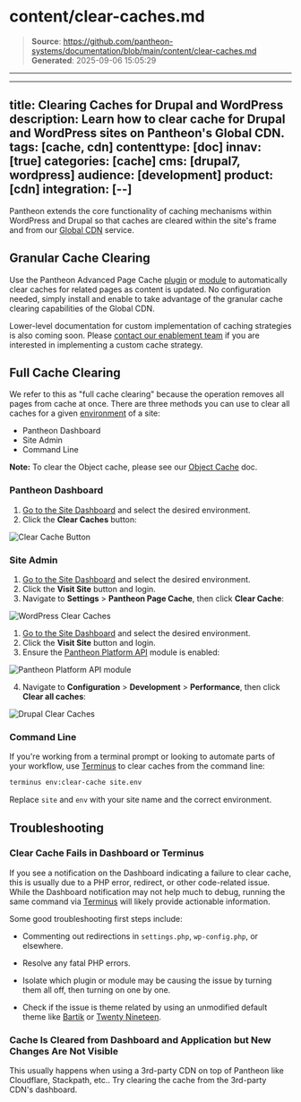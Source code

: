 # content/clear-caches.md

> **Source**: https://github.com/pantheon-systems/documentation/blob/main/content/clear-caches.md
> **Generated**: 2025-09-06 15:05:29

---

---
title: Clearing Caches for Drupal and WordPress
description: Learn how to clear cache for Drupal and WordPress sites on Pantheon's Global CDN.
tags: [cache, cdn]
contenttype: [doc]
innav: [true]
categories: [cache]
cms: [drupal7, wordpress]
audience: [development]
product: [cdn]
integration: [--]
---
Pantheon extends the core functionality of caching mechanisms within WordPress and Drupal so that caches are cleared within the site's frame and from our [Global CDN](/guides/global-cdn) service.

## Granular Cache Clearing
Use the Pantheon Advanced Page Cache [plugin](https://wordpress.org/plugins/pantheon-advanced-page-cache/) or [module](https://www.drupal.org/project/pantheon_advanced_page_cache) to automatically clear caches for related pages as content is updated. No configuration needed, simply install and enable to take advantage of the granular cache clearing capabilities of the Global CDN.

Lower-level documentation for custom implementation of caching strategies is also coming soon. Please [contact our enablement team](https://pantheon.io/learn-pantheon?docs) if you are interested in implementing a custom cache strategy.

## Full Cache Clearing
We refer to this as "full cache clearing" because the operation removes all pages from cache at once. There are three methods you can use to clear all caches for a given [environment](/pantheon-workflow) of a site:

- Pantheon Dashboard
- Site Admin
- Command Line

**Note:** To clear the Object cache, please see our [Object Cache](/object-cache/cli#clear-cache) doc.

### Pantheon Dashboard
1. [Go to the Site Dashboard](/guides/account-mgmt/workspace-sites-teams/sites#site-dashboard) and select the desired environment.
2. Click the **Clear Caches** button:

  ![Clear Cache Button](../images/clear-cache-button.png)

### Site Admin

<TabList>

<Tab title="WordPress" id="wp-1" active={true}>

1. [Go to the Site Dashboard](/guides/account-mgmt/workspace-sites-teams/sites#site-dashboard) and select the desired environment.
2. Click the <Icon icon="externalLink" /> **Visit Site** button and login.
3. Navigate to **Settings** > **Pantheon Page Cache**, then click **Clear Cache**:

  ![WordPress Clear Caches](../images/wp-cc.png)

</Tab>

<Tab title="Drupal" id="d7-3">

1. [Go to the Site Dashboard](/guides/account-mgmt/workspace-sites-teams/sites#site-dashboard) and select the desired environment.
2. Click the <Icon icon="externalLink" /> **Visit Site** button and login.
3. Ensure the [Pantheon Platform API](/modules#pantheon-module-drupal-7) module is enabled:

  ![Pantheon Platform API module](../images/pantheon-platform-api-enabled.png)

4. Navigate to **Configuration** > **Development** > **Performance**, then click **Clear all caches**:

  ![Drupal Clear Caches](../images/d7-cc.png)

</Tab>

</TabList>


### Command Line
If you're working from a terminal prompt or looking to automate parts of your workflow, use [Terminus](/terminus) to clear caches from the command line:

```bash
terminus env:clear-cache site.env
```

Replace `site` and `env` with your site name and the correct environment.

## Troubleshooting

### Clear Cache Fails in Dashboard or Terminus
If you see a notification on the Dashboard indicating a failure to clear cache, this is usually due to a PHP error, redirect, or other code-related issue. While the Dashboard notification may not help much to debug, running the same command via [Terminus](/terminus) will likely provide actionable information.

Some good troubleshooting first steps include:

 - Commenting out redirections in `settings.php`, `wp-config.php`, or elsewhere.

 - Resolve any fatal PHP errors.

 - Isolate which plugin or module may be causing the issue by turning them all off, then turning on one by one.

 - Check if the issue is theme related by using an unmodified default theme like [Bartik](https://www.drupal.org/project/bartik) or [Twenty Nineteen](https://wordpress.org/themes/twentynineteen/).

### Cache Is Cleared from Dashboard and Application but New Changes Are Not Visible

This usually happens when using a 3rd-party CDN on top of Pantheon like Cloudflare, Stackpath, etc.. Try clearing the cache from the 3rd-party CDN's dashboard.
